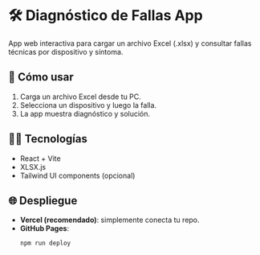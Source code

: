 # 🛠️ Diagnóstico de Fallas App

App web interactiva para cargar un archivo Excel (.xlsx) y consultar fallas técnicas por dispositivo y síntoma.

## 🚀 Cómo usar

1. Carga un archivo Excel desde tu PC.
2. Selecciona un dispositivo y luego la falla.
3. La app muestra diagnóstico y solución.

## 👩‍💻 Tecnologías

- React + Vite
- XLSX.js
- Tailwind UI components (opcional)

## 🌐 Despliegue

- **Vercel (recomendado)**: simplemente conecta tu repo.
- **GitHub Pages**:
  ```bash
  npm run deploy
